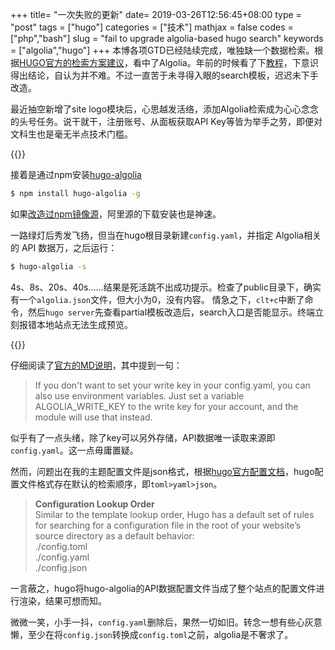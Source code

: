 +++
title= "一次失败的更新"
date= 2019-03-26T12:56:45+08:00
type = "post"
tags = ["hugo"]
categories = ["技术"]
mathjax = false
codes = ["php","bash"]
slug = "fail to upgrade algolia-based hugo search"
keywords = ["algolia","hugo"]
+++
本博各项GTD已经陆续完成，唯独缺一个数据检索。根据[HUGO官方的检索方案建议][L1]，看中了Algolia。年前的时候看了下[教程][L2]，下意识得出结论，自认为并不难。不过一直苦于未寻得入眼的search模板，迟迟未下手改造。

最近抽空新增了site logo模块后，心思越发活络，添加Algolia检索成为心心念念的头号任务。说干就干，注册账号、从面板获取API Key等皆为举手之劳，即便对文科生也是毫无半点技术门槛。
<!--more-->
{{<img src="https://ian2.oss-cn-hangzhou.aliyuncs.com/clt6/2019-03-26%20at%2013.07.jpg" alt="">}}

接着是通过npm安装[hugo-algolia][L3]

```bash
$ npm install hugo-algolia -g
```

如果[改造过npm镜像源][L4]，阿里源的下载安装也是神速。

一路绿灯后秀发飞扬，但当在hugo根目录新建`config.yaml`，并指定 Algolia相关的 API 数据万，之后运行：

```bash
$ hugo-algolia -s
```
4s、8s、20s、40s……结果是死活跳不出成功提示。检查了public目录下，确实有一个`algolia.json`文件，但大小为0，没有内容。
情急之下，`clt+c`中断了命令，然后`hugo server`先查看partial模板改造后，search入口是否能显示。终端立刻报错本地站点无法生成预览。

{{<img src="https://ian2.oss-cn-hangzhou.aliyuncs.com/clt6/2019-03-26%20at%2013.28.jpg" alt="">}}

仔细阅读了[官方的MD说明][L5]，其中提到一句：

>If you don't want to set your write key in your config.yaml, you can also use environment variables. Just set a variable ALGOLIA_WRITE_KEY to the write key for your account, and the module will use that instead.

似乎有了一点头绪，除了key可以另外存储，API数据唯一读取来源即`config.yaml`。这一点毋庸置疑。

然而，问题出在我的主题配置文件是json格式，根据[hugo官方配置文档][L6]，hugo配置文件格式存在默认的检索顺序，即`toml>yaml>json`。

><b>Configuration Lookup Order </b><br>
>Similar to the template lookup order, Hugo has a default set of rules for searching for a configuration file in the root of your website’s source directory as a default behavior:<br>
>./config.toml<br>
>./config.yaml<br>
>./config.json

一言蔽之，hugo将hugo-algolia的API数据配置文件当成了整个站点的配置文件进行渲染，结果可想而知。

微微一笑，小手一抖，`config.yaml`删除后，果然一切如旧。转念一想有些心灰意懒，至少在将`config.json`转换成`config.toml`之前，algolia是不奢求了。

[L1]: https://gohugo.io/tools/search/
[L2]: https://yidaofei.com/post/20181119-build-website-hugo-algolia-search/
[L3]: https://github.com/replicatedhq/hugo-algolia
[L4]: https://blog.csdn.net/a249040113/article/details/81567430
[L5]: https://github.com/replicatedhq/hugo-algolia/blob/master/README.md
[L6]: https://gohugo.io/getting-started/configuration/
